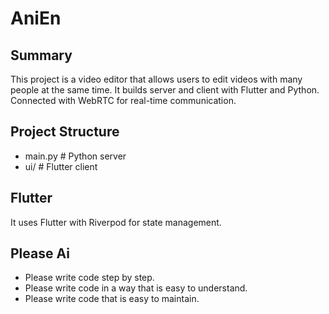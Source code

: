 # AniEn

## Summary

This project is a video editor that allows users to edit videos with many people at the same time.
It builds server and client with Flutter and Python. Connected with WebRTC for real-time communication.

## Project Structure
- main.py # Python server
- ui/ # Flutter client

## Flutter
It uses Flutter with Riverpod for state management.

## Please Ai
- Please write code step by step.
- Please write code in a way that is easy to understand.
- Please write code that is easy to maintain.